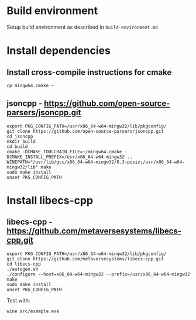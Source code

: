 # Build environment

Setup build environment as described in ```build-environment.md```

# Install dependencies

## Install cross-compile instructions for cmake

```
cp mingw64.cmake ~
```

## jsoncpp - https://github.com/open-source-parsers/jsoncpp.git

```
export PKG_CONFIG_PATH=/usr/x86_64-w64-mingw32/lib/pkgconfig/
git clone https://github.com/open-source-parsers/jsoncpp.git
cd jsoncpp
mkdir build
cd build
cmake -DCMAKE_TOOLCHAIN_FILE=~/mingw64.cmake -DCMAKE_INSTALL_PREFIX=/usr/x86_64-w64-mingw32 ..
WINEPATH="/usr/lib/gcc/x86_64-w64-mingw32/8.3-posix;/usr/x86_64-w64-mingw32/lib" make
sudo make install
unset PKG_CONFIG_PATH
```

# Install libecs-cpp

## libecs-cpp - https://github.com/metaversesystems/libecs-cpp.git

```
export PKG_CONFIG_PATH=/usr/x86_64-w64-mingw32/lib/pkgconfig/
git clone https://github.com/metaversesystems/libecs-cpp.git
cd libecs-cpp
./autogen.sh
./configure --host=x86_64-w64-mingw32 --prefix=/usr/x86_64-w64-mingw32
make
sudo make install
unset PKG_CONFIG_PATH
```

Test with:

```
wine src/example.exe
```
